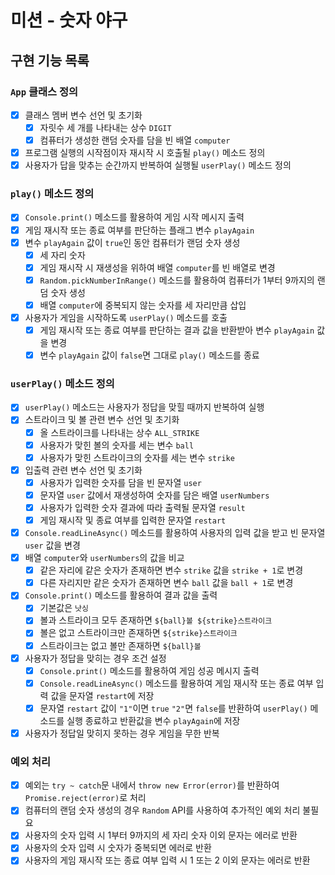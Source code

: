 # 미션 - 숫자 야구

## 구현 기능 목록

### `App` 클래스 정의

- [x] 클래스 멤버 변수 선언 및 초기화
  - [x] 자릿수 세 개를 나타내는 상수 `DIGIT`
  - [x] 컴퓨터가 생성한 랜덤 숫자를 담을 빈 배열 `computer`
- [x] 프로그램 실행의 시작점이자 재시작 시 호출될 `play()` 메소드 정의
- [x] 사용자가 답을 맞추는 순간까지 반복하여 실행될 `userPlay()` 메소드 정의

### `play()` 메소드 정의

- [x] `Console.print()` 메소드를 활용하여 게임 시작 메시지 출력
- [x] 게임 재시작 또는 종료 여부를 판단하는 플래그 변수 `playAgain`
- [x] 변수 `playAgain` 값이 `true`인 동안 컴퓨터가 랜덤 숫자 생성
  - [x] 세 자리 숫자
  - [x] 게임 재시작 시 재생성을 위하여 배열 `computer`를 빈 배열로 변경
  - [x] `Random.pickNumberInRange()` 메소드를 활용하여 컴퓨터가 1부터 9까지의 랜덤 숫자 생성
  - [x] 배열 `computer`에 중복되지 않는 숫자를 세 자리만큼 삽입
- [x] 사용자가 게임을 시작하도록 `userPlay()` 메소드를 호출
  - [x] 게임 재시작 또는 종료 여부를 판단하는 결과 값을 반환받아 변수 `playAgain` 값을 변경
  - [x] 변수 `playAgain` 값이 `false`면 그대로 `play()` 메소드를 종료

### `userPlay()` 메소드 정의

- [x] `userPlay()` 메소드는 사용자가 정답을 맞힐 때까지 반복하여 실행
- [x] 스트라이크 및 볼 관련 변수 선언 및 초기화
  - [x] 올 스트라이크를 나타내는 상수 `ALL_STRIKE`
  - [x] 사용자가 맞힌 볼의 숫자를 세는 변수 `ball`
  - [x] 사용자가 맞힌 스트라이크의 숫자를 세는 변수 `strike`
- [x] 입출력 관련 변수 선언 및 초기화
  - [x] 사용자가 입력한 숫자를 담을 빈 문자열 `user`
  - [x] 문자열 `user` 값에서 재생성하여 숫자를 담은 배열 `userNumbers`
  - [x] 사용자가 입력한 숫자 결과에 따라 출력될 문자열 `result`
  - [x] 게임 재시작 및 종료 여부를 입력한 문자열 `restart`
- [x] `Console.readLineAsync()` 메소드를 활용하여 사용자의 입력 값을 받고 빈 문자열 `user` 값을 변경
- [x] 배열 `computer`와 `userNumbers`의 값을 비교
  - [x] 같은 자리에 같은 숫자가 존재하면 변수 `strike` 값을 `strike + 1`로 변경
  - [x] 다른 자리지만 같은 숫자가 존재하면 변수 `ball` 값을 `ball + 1`로 변경
- [x] `Console.print()` 메소드를 활용하여 결과 값을 출력
  - [x] 기본값은 `낫싱`
  - [x] 볼과 스트라이크 모두 존재하면 `${ball}볼 ${strike}스트라이크`
  - [x] 볼은 없고 스트라이크만 존재하면 `${strike}스트라이크`
  - [x] 스트라이크는 없고 볼만 존재하면 `${ball}볼`
- [x] 사용자가 정답을 맞히는 경우 조건 설정
  - [x] `Console.print()` 메소드를 활용하여 게임 성공 메시지 출력
  - [x] `Console.readLineAsync()` 메소드를 활용하여 게임 재시작 또는 종료 여부 입력 값을 문자열 `restart`에 저장
  - [x] 문자열 `restart` 값이 `"1"`이면 `true` `"2"`면 `false`를 반환하여 `userPlay()` 메소드를 실행 종료하고 반환값을 변수 `playAgain`에 저장
- [x] 사용자가 정답일 맞히지 못하는 경우 게임을 무한 반복

### 예외 처리

- [x] 예외는 `try ~ catch`문 내에서 `throw new Error(error)`를 반환하여 `Promise.reject(error)`로 처리
- [x] 컴퓨터의 랜덤 숫자 생성의 경우 `Random` API를 사용하여 추가적인 예외 처리 불필요
- [x] 사용자의 숫자 입력 시 1부터 9까지의 세 자리 숫자 이외 문자는 에러로 반환
- [x] 사용자의 숫자 입력 시 숫자가 중복되면 에러로 반환
- [x] 사용자의 게임 재시작 또는 종료 여부 입력 시 1 또는 2 이외 문자는 에러로 반환
